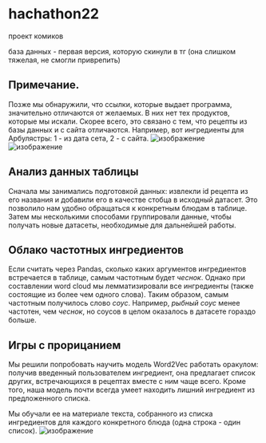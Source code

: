 # hachathon22
проект комиков

база данных - первая версия, которую скинули в тг (она слишком тяжелая, не смогли приврепить)

## Примечание.
Позже мы обнаружили, что ссылки, которые выдает программа, значительно отличаются от желаемых. В них нет тех продуктов, которые мы искали. Скорее всего, это связано с тем, что рецепты из базы данных и с сайта отличаются. 
Например, вот ингредиенты для Арбулястры: 1 - из дата сета, 2 - с сайта.
![изображение](https://user-images.githubusercontent.com/72147905/154064157-8937fea3-7452-4678-afa5-8e9296d21454.png)
![изображение](https://user-images.githubusercontent.com/72147905/154064184-8a223352-9210-48e9-bc23-2245c0aec448.png)

## Анализ данных таблицы
Сначала мы занимались подготовкой данных: извлекли id рецепта из его названия и добавили его в качестве стобца в исходный датасет. Это позволило нам удобно обращаться к конкретным блюдам в таблице. Затем мы несколькими способами группировали данные, чтобы получать новые датасеты, необходимые для дальнейшей работы.

## Облако частотных ингредиентов
Если считать через Pandas, сколько каких аргументов ингредиентов встречается в таблице, самым частотным будет *чеснок*. Однако при составлении word cloud мы лемматизировали все ингредиенты (также состоящие из более чем одного слова). Таким образом, самым частотным получилось слово *соус*. Например, *рыбный соус* менее частотен, чем *чеснок*, но соусов в целом оказалось в датасете гораздо больше. 

## Игры с прорицанием
Мы решили попробовать научить модель Word2Vec работать оракулом: получив введенный пользователем ингредиент, она предлагает список других, встречающихся в рецептах вместе с ним чаще всего. Кроме того, наша модель почти всегда умеет находить лишний ингредиент из предложенного списка.

Мы обучали ее на материале текста, собранного из списка ингредиентов для каждого конкретного блюда (одна строка - один список).
![изображение](https://user-images.githubusercontent.com/72147905/154069244-d94111af-58fc-4bb4-a21b-f44699d67e2e.png)
